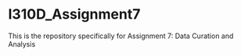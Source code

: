# I310D_Assignment7
This is the repository specifically for Assignment 7: Data Curation and Analysis
